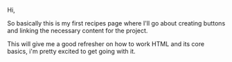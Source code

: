 Hi,

So basically this is my first recipes page where I'll go about creating buttons and linking the necessary content for the project.

This will give me a good refresher on how to work HTML and its core basics, i'm pretty excited to get going with it.